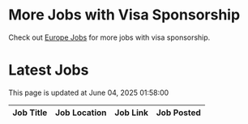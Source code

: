 # More Jobs with Visa Sponsorship

Check out [Europe Jobs](https://github.com/sureshparimi/europejobs#latest-jobs) for more jobs with visa sponsorship.

# Latest Jobs

This page is updated at June 04, 2025 01:58:00

| Job Title | Job Location | Job Link | Job Posted |
| --- | --- | --- | --- |
